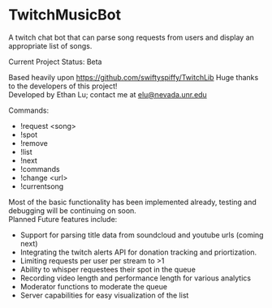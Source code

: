 # TwitchMusicBot
A twitch chat bot that can parse song requests from users and display an appropriate list of songs.

Current Project Status: Beta

Based heavily upon https://github.com/swiftyspiffy/TwitchLib Huge thanks to the developers of this project!  
Developed by Ethan Lu; contact me at elu@nevada.unr.edu

Commands:

- !request \<song\>
- !spot
- !remove
- !list
- !next
- !commands
- !change \<url\>
- !currentsong

Most of the basic functionality has been implemented already, testing and debugging will be continuing on soon.  
Planned Future features include:

- Support for parsing title data from soundcloud and youtube urls (coming next)
- Integrating the twitch alerts API for donation tracking and priortization.
- Limiting requests per user per stream to >1
- Ability to whisper requestees their spot in the queue
- Recording video length and performance length for various analytics
- Moderator functions to moderate the queue
- Server capabilities for easy visualization of the list

